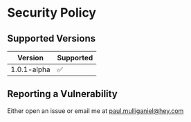 # Security Policy

## Supported Versions

| Version       | Supported          |
| ------------- | ------------------ |
| 1.0.1-alpha   | :white_check_mark: |

## Reporting a Vulnerability

Either open an issue or email me at paul.mulliganiel@hey.com
